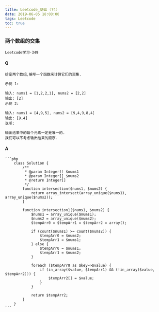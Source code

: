 ```yaml
---
title: Leetcode_基础 (74)
date: 2019-06-05 18:00:00
tags: Leetcode
toc: true
---
```


### 两个数组的交集
    Leetcode学习-349

<!-- more -->

#### Q
    给定两个数组,编写一个函数来计算它们的交集.

    示例 1:

    输入: nums1 = [1,2,2,1], nums2 = [2,2]
    输出: [2]
    示例 2:

    输入: nums1 = [4,9,5], nums2 = [9,4,9,8,4]
    输出: [9,4]
    说明:

    输出结果中的每个元素一定是唯一的.
    我们可以不考虑输出结果的顺序.

#### A
    ```php
        class Solution {
            /**
             * @param Integer[] $nums1
             * @param Integer[] $nums2
             * @return Integer[]
             */
            function intersection($nums1, $nums2) {
                return array_intersect(array_unique($nums1), array_unique($nums2));
            }

            function intersection1($nums1, $nums2) {
                $nums1 = array_unique($nums1);
                $nums2 = array_unique($nums2);
                $tempArr0 = $tempArr1 = $tempArr2 = array();
                
                if (count($nums1) >= count($nums2)) {
                    $tempArr0 = $nums2;
                    $tempArr1 = $nums1;
                } else {
                    $tempArr0 = $nums1;
                    $tempArr1 = $nums2;
                }
                
                foreach ($tempArr0 as $key=>$value) {
                    if (in_array($value, $tempArr1) && (!in_array($value, $tempArr2))) {
                        $tempArr2[] = $value;
                    }
                }
                
                return $tempArr2;
            }
        }
    ```
